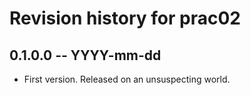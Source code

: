 # Revision history for prac02

## 0.1.0.0 -- YYYY-mm-dd

* First version. Released on an unsuspecting world.

